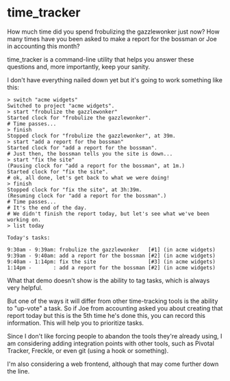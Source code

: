 # time_tracker

How much time did you spend frobulizing the gazzlewonker just now? How many times have you been asked to make a report for the bossman or Joe in accounting this month?

time_tracker is a command-line utility that helps you answer these questions and, more importantly, keep your sanity.

I don't have everything nailed down yet but it's going to work something like this:

    > switch "acme widgets"
    Switched to project "acme widgets".
    > start "frobulize the gazzlewonker"
    Started clock for "frobulize the gazzlewonker".
    # Time passes...
    > finish
    Stopped clock for "frobulize the gazzlewonker", at 39m.
    > start "add a report for the bossman"
    Started clock for "add a report for the bossman".
    # Just then, the bossman tells you the site is down...
    > start "fix the site"
    (Pausing clock for "add a report for the bossman", at 1m.)
    Started clock for "fix the site".
    # ok, all done, let's get back to what we were doing!
    > finish
    Stopped clock for "fix the site", at 3h:39m.
    (Resuming clock for "add a report for the bossman".)
    # Time passes...
    # It's the end of the day. 
    # We didn't finish the report today, but let's see what we've been working on.
    > list today
    
    Today's tasks:
    
    9:30am - 9:39am: frobulize the gazzlewonker   [#1] (in acme widgets)
    9:39am - 9:40am: add a report for the bossman [#2] (in acme widgets)
    9:40am - 1:14pm: fix the site                 [#3] (in acme widgets)
    1:14pm -       : add a report for the bossman [#2] (in acme widgets)
    

What that demo doesn't show is the ability to tag tasks, which is always very helpful.

But one of the ways it will differ from other time-tracking tools is the ability to "up-vote" a task. So if Joe from accounting asked you about creating that report today but this is the 5th time he's done this, you can record this information. This will help you to prioritize tasks.

Since I don't like forcing people to abandon the tools they're already using, I am considering adding integration points with other tools, such as Pivotal Tracker, Freckle, or even git (using a hook or something).

I'm also considering a web frontend, although that may come further down the line.